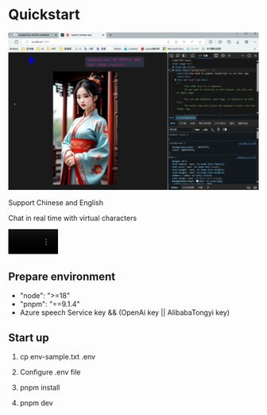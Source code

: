 # Quickstart

![](./public/demo.png)

Support Chinese and English

Chat in real time with virtual characters

<video src="https://github.com/sinajia/Your-ACGN-confidant/assets/7146748/1151ef88-f02f-4e2c-be95-fa325cac3a93" width="100" controls preload></video>

## Prepare environment

- "node": ">=18"
- "pnpm": "==9.1.4"
- Azure speech Service key && (OpenAi key || AlibabaTongyi key)

## Start up

1. cp env-sample.txt .env

2. Configure .env file

3. pnpm install

4. pnpm dev
